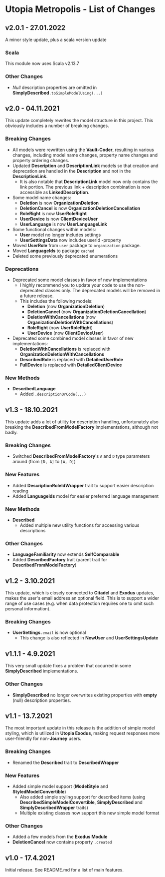 # Utopia Metropolis - List of Changes

## v2.0.1 - 27.01.2022
A minor style update, plus a scala version update
### Scala
This module now uses Scala v2.13.7
### Other Changes
- *Null* description properties are omitted in **SimplyDescribed**`.toSimpleModelUsing(...)`

## v2.0 - 04.11.2021
This update completely rewrites the model structure in this project. 
This obviously includes a number of breaking changes.
### Breaking Changes
- All models were rewritten using the **Vault-Coder**, resulting in various changes, including model name changes, 
  property name changes and property ordering changes.
- Updated **Description** and **DescriptionLink** models so that creation and deprecation are handled in the 
  **Description** and not in the **DescriptionLink**.
  - It is also notable that **DescriptionLink** model now only contains the link portion. 
    The previous link + description combination is now accessible as **LinkedDescription**.
- Some model name changes:
  - **Deletion** is now **OrganizationDeletion**
  - **DeletionCancel** is now **OrganizationDeletionCancellation**
  - **RoleRight** is now **UserRoleRight**
  - **UserDevice** is now **ClientDeviceUser**
  - **UserLanguage** is now **UserLanguageLink**
- Some functional changes within models:
  - **User** model no longer includes settings
  - **UserSettingsData** now includes userId -property
- Moved **UserRole** from `user` package to `organization` package.
- Moved **LanguageIds** to package `cached`
- Deleted some previously deprecated enumerations
### Deprecations
- Deprecated some model classes in favor of new implementations
  - I highly recommend you to update your code to use the non-deprecated classes only. 
    The deprecated models will be removed in a future release.
  - This includes the following models:
    - **Deletion** (now **OrganizationDeletion**)
    - **DeletionCancel** (now **OrganizationDeletionCancellation**)
    - **DeletionWithCancellations** (now **OrganizationDeletionWithCancellations**)
    - **RoleRight** (now **UserRoleRight**)
    - **UserDevice** (now **ClientDeviceUser**)
- Deprecated some combined model classes in favor of new implementations:
  - **DeletionWithCancellations** is replaced with **OrganizationDeletionWithCancellations**
  - **DescribedRole** is replaced with **DetailedUserRole**
  - **FullDevice** is replaced with **DetailedClientDevice**
### New Methods
- **DescribedLanguage**
  - Added `.descriptionOrCode(...)`

## v1.3 - 18.10.2021
This update adds a lot of utility for description handling, unfortunately also breaking the 
**DescribedFromModelFactory** implementations, although not badly.
### Breaking Changes
- Switched **DescribedFromModelFactory**'s `A` and `D` type parameters around (from `[D, A]` to `[A, D]`)
### New Features
- Added **DescriptionRoleIdWrapper** trait to support easier description reading
- Added **LanguageIds** model for easier preferred language management
### New Methods
- **Described**
  - Added multiple new utility functions for accessing various descriptions
### Other Changes
- **LanguageFamiliarity** now extends **SelfComparable**
- Added **DescribedFactory** trait (parent trait for **DescribedFromModelFactory**)

## v1.2 - 3.10.2021
This update, which is closely connected to **Citadel** and **Exodus** updates, makes the user's email address 
an optional field. This is to support a wider range of use cases (e.g. when data protection requires one to omit such 
personal information).
### Breaking Changes
- **UserSettings**`.email` is now optional
  - This change is also reflected in **NewUser** and **UserSettingsUpdate**

## v1.1.1 - 4.9.2021
This very small update fixes a problem that occurred in some **SimplyDescribed** implementations.
### Other Changes
- **SimplyDescribed** no longer overwrites existing properties with **empty** (null) description properties.

## v1.1 - 13.7.2021
The most important update in this release is the addition of simple model styling, 
which is utilized in **Utopia Exodus**, making request responses more user-friendly for 
non-**Journey** users.
### Breaking Changes
- Renamed the **Described** trait to **DescribedWrapper**
### New Features
- Added simple model support (**ModelStyle** and **StyledModelConvertible**)
    - Also added simple styling support for described items 
      (using **DescribedSimpleModelConvertible**, **SimplyDescribed** and 
      **SimplyDescribedWrapper** traits)
    - Multiple existing classes now support this new simple model format
### Other Changes
- Added a few models from the **Exodus Module**
- **DeletionCancel** now contains property `.created`

## v1.0 - 17.4.2021
Initial release. See README.md for a list of main features.
